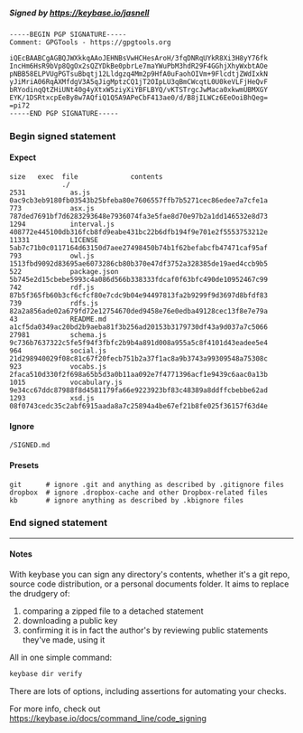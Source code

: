 ##### Signed by https://keybase.io/jasnell
```
-----BEGIN PGP SIGNATURE-----
Comment: GPGTools - https://gpgtools.org

iQEcBAABCgAGBQJWXkkqAAoJEHNBsVwHCHesAroH/3fqDNRqUYkR8Xi3H8yY76fk
IncHm6HsR9bVp8QgOx2sQZYDkBe0pbrLe7maYWuPbM3hdR29F4GGhjXhyWxbtAOe
pNBB58ELPVUgPGTsuBbqtj12Lldgzq4Mm2p9HfA0uFaohOIVm+9FlcdtjZWdIxkN
yJiMriA06RqAXMfdgV3A5qJigMptzCQ1jT2OIpLU3qBmCWcqtL0U0keVLFjHeQvF
bRYodinqQtZHiUNt40g4yXtxW5ziyXiYBFLBYQ/vKTSTrgcJwMaca0xkwmUBMXGY
EYK/1DSRtxcpEeBy8w7AQfiQ1Q5A9APeCbF413ae0/d/B8jILWCz6EeOoiBhQeg=
=pi72
-----END PGP SIGNATURE-----

```

<!-- END SIGNATURES -->

### Begin signed statement 

#### Expect

```
size   exec  file             contents                                                        
             ./                                                                               
2531           as.js          0ac9cb3eb9180fb03543b25bfeba80e7606557ffb7b5271cec86edee7a7cfe1a
773            asx.js         787ded7691bf7d6283293648e7936074fa3e5fae8d70e97b2a1dd146532e8d73
1294           interval.js    408772e445100db316fcb8fd9eabe431bc22b6dfb194f9e701e2f5553753212e
11331          LICENSE        5ab7c71b0c0117164d63150d7aee27498450b74b1f62befabcfb47471caf95af
793            owl.js         1513fbd9092d83695ae6073286cb80b370e47df3752a328385de19aed4ccb9b5
522            package.json   5b745e2d15cbebe5993c4a086d566b338333fdcaf0f63bfc490de10952467c99
742            rdf.js         87b5f365fb60b3cf6cfcf80e7cdc9b04e94497813fa2b9299f9d3697d8bfdf83
739            rdfs.js        82a2a856ade02a679fd72e12754670ded9458e76e0edba49128cec13f8e7e79a
43             README.md      a1cf5da0349ac20bd2b9aeba81f3b256ad20153b3179730df43a9d037a7c5066
27981          schema.js      9c736b7637322c5fe5f94f3fbfc2b9b4a891d008a955a5c8f4101d43eadee5e4
964            social.js      21d298940029f08c81c67f20fecb751b2a37f1ac8a9b3743a99309548a75308c
923            vocabs.js      2faca510d330f2f698a65b5d3a0b11aa092e7f4771396acf1e9439c6aac0a13b
1015           vocabulary.js  9e34cc67ddc87988f8d4581179fa66e9223923bf83c48389a8ddffcbebbe62ad
1293           xsd.js         08f0743cedc35c2abf6915aada8a7c25894a4be67ef21b8fe025f36157f63d4e
```

#### Ignore

```
/SIGNED.md
```

#### Presets

```
git      # ignore .git and anything as described by .gitignore files
dropbox  # ignore .dropbox-cache and other Dropbox-related files    
kb       # ignore anything as described by .kbignore files          
```

<!-- summarize version = 0.0.9 -->

### End signed statement

<hr>

#### Notes

With keybase you can sign any directory's contents, whether it's a git repo,
source code distribution, or a personal documents folder. It aims to replace the drudgery of:

  1. comparing a zipped file to a detached statement
  2. downloading a public key
  3. confirming it is in fact the author's by reviewing public statements they've made, using it

All in one simple command:

```bash
keybase dir verify
```

There are lots of options, including assertions for automating your checks.

For more info, check out https://keybase.io/docs/command_line/code_signing